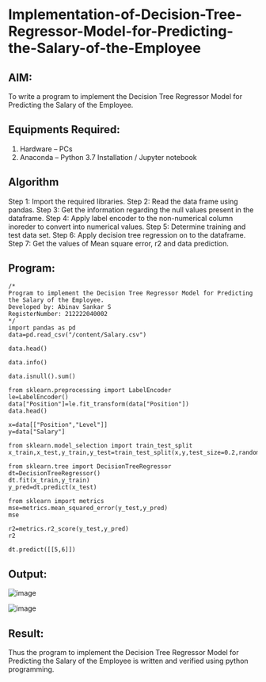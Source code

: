 # Implementation-of-Decision-Tree-Regressor-Model-for-Predicting-the-Salary-of-the-Employee

## AIM:
To write a program to implement the Decision Tree Regressor Model for Predicting the Salary of the Employee.

## Equipments Required:
1. Hardware – PCs
2. Anaconda – Python 3.7 Installation / Jupyter notebook

## Algorithm
Step 1: Import the required libraries.
Step 2: Read the data frame using pandas.
Step 3: Get the information regarding the null values present in the dataframe.
Step 4: Apply label encoder to the non-numerical column inoreder to convert into numerical values.
Step 5: Determine training and test data set.
Step 6: Apply decision tree regression on to the dataframe.
Step 7: Get the values of Mean square error, r2 and data prediction.

## Program:
```
/*
Program to implement the Decision Tree Regressor Model for Predicting the Salary of the Employee.
Developed by: Abinav Sankar S
RegisterNumber: 212222040002
*/
import pandas as pd
data=pd.read_csv("/content/Salary.csv")

data.head()

data.info()

data.isnull().sum()

from sklearn.preprocessing import LabelEncoder
le=LabelEncoder()
data["Position"]=le.fit_transform(data["Position"])
data.head()

x=data[["Position","Level"]]
y=data["Salary"]

from sklearn.model_selection import train_test_split
x_train,x_test,y_train,y_test=train_test_split(x,y,test_size=0.2,random

from sklearn.tree import DecisionTreeRegressor
dt=DecisionTreeRegressor()
dt.fit(x_train,y_train)
y_pred=dt.predict(x_test)

from sklearn import metrics
mse=metrics.mean_squared_error(y_test,y_pred)
mse

r2=metrics.r2_score(y_test,y_pred)
r2

dt.predict([[5,6]])
```
## Output:
![image](https://github.com/Abinavsankar/Implementation-of-Decision-Tree-Regressor-Model-for-Predicting-the-Salary-of-the-Employee/assets/119103734/1be1ae4d-3f68-4ec0-9005-c4a355d3ac45)





![image](https://github.com/Abinavsankar/Implementation-of-Decision-Tree-Regressor-Model-for-Predicting-the-Salary-of-the-Employee/assets/119103734/acaa7de0-3a2a-4518-936a-6eb6d62635d4)



## Result:
Thus the program to implement the Decision Tree Regressor Model for Predicting the Salary of the Employee is written and verified using python programming.
